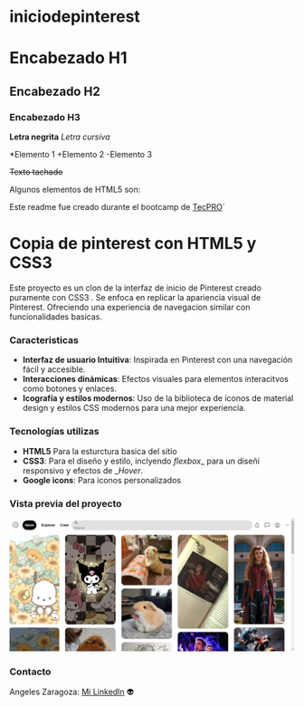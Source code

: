 # iniciodepinterest

# Encabezado H1
## Encabezado H2
### Encabezado H3

**Letra negrita**
*Letra cursiva*

*Elemento 1
+Elemento 2
-Elemento 3

~~Texto tachado~~ 

Algunos elementos de HTML5 son: 
   
<head></head>
<body></body>

Este readme fue creado durante el bootcamp de [TecPRO](https://tecnolochicas.mx/)´

# Copia de pinterest con HTML5 y CSS3
Este proyecto es un clon de la interfaz de inicio de Pinterest creado  puramente con CSS3 . Se enfoca en replicar la apariencia visual de Pinterest. 
Ofreciendo una experiencia de navegacion similar con funcionalidades basicas. 

### Caracteristicas 
+ **Interfaz de usuario Intuitiva**: Inspirada en Pinterest con una navegación fácil y accesible.
+ **Interacciones dinámicas**: Efectos visuales para elementos interacitvos como botones y enlaces.
+ **Icografía y estilos modernos**: Uso de la biblioteca de íconos de material design y estilos CSS modernos para una mejor experiencia.

### Tecnologías utilizas
+ **HTML5** Para la esturctura basica del sitio
+ **CSS3**: Para el diseño y estilo, inclyendo _flexbox__ para un diseñi responsivo y efectos de __Hover_.
+ **Google icons**: Para iconos personalizados

### Vista previa del proyecto 
![Demo](/imagenes/pinterestInterfaz.png)

### Contacto 
Angeles Zaragoza: [Mi LinkedIn](https://www.linkedin.com/in/angeles-joana-osorio-zaragoza-b79679298/) 👽
